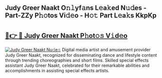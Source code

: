 ## Judy Greer Naakt O𝚗𝚕yf𝚊ns L𝚎a𝚔ed N𝚞𝚍es - Part-ZZy P𝚑𝚘tos Vi𝚍𝚎o - H𝚘𝚝 Part L𝚎a𝚔s KkpKp

# <h2><a href="http://kfep2o.oniu.top/?m=Judy+Greer+Naakt">🔗👉 🔴 Judy Greer Naakt P𝚑ot𝚘𝚜 V𝚒d𝚎o</a></h2>

[![Judy Greer Naakt Nu𝚍e𝚜](https://i.imgur.com/0qMVB7G.gif)](http://kfep2o.oniu.top/?m=Judy+Greer+Naakt)
Digital media artist and amusement provider Judy Greer Naakt, recognized for disseminating dance and lifestyle content through trending choreographies and short films. Skilled special effects assistant Judy Greer Naakt, celebrated for their remarkable abilities and accomplishments in assisting special effects artists.  
